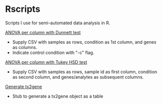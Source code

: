 # Rscripts

Scripts I use for semi-automated data analysis in R.

[ANOVA per column with Dunnett test](anova_dunnett.R) 
- Supply CSV with samples as rows, condition as 1st column, and genes as columns.
- Indicate control condition with "-c" flag.

[ANOVA per column with Tukey HSD test](anova_tukey.R) 
- Supply CSV with samples as rows, sample id as first column, condition as second column, and genes/analytes as subsequent columns.

[Generate tx2gene](tx2gene.R) 
- Stub to generate a tx2gene object as a table

